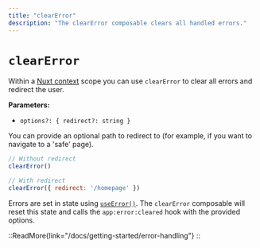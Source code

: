 ```yaml
---
title: "clearError"
description: "The clearError composable clears all handled errors."
---
```


# `clearError`

Within a [Nuxt context](https://nuxt.com/docs/guide/going-further/nuxt-app#the-nuxt-context) scope you can use `clearError` to clear all errors and redirect the user.

**Parameters:**

- `options?: { redirect?: string }`

You can provide an optional path to redirect to (for example, if you want to navigate to a 'safe' page).

```js
// Without redirect
clearError()

// With redirect
clearError({ redirect: '/homepage' })
```

Errors are set in state using [`useError()`](/docs/api/composables/use-error). The `clearError` composable will reset this state and calls the `app:error:cleared` hook with the provided options.

::ReadMore{link="/docs/getting-started/error-handling"}
::
